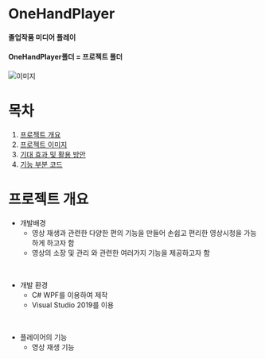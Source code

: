 # OneHandPlayer
#### 졸업작품 미디어 플레이 </br>
#### OneHandPlayer폴더 = 프로젝트 폴더
![이미지](https://user-images.githubusercontent.com/74527127/145668820-99e55073-9212-4125-beb0-f3ad314c08c8.png)</br>

# 목차
1. [프로젝트 개요](#프로젝트-개요) 
1. [프로젝트 이미지](#결과물-이미지)
1. [기대 효과 및 활용 방안](#기대-효과-및-활용-방안)
1. [기능 부분 코드](#기능-부분-코드)

# 프로젝트 개요
+ 개발배경
  - 영상 재생과 관련한 다양한 편의 기능을 만들어 손쉽고 편리한 영상시청을 가능하게 하고자 함
  - 영상의 소장 및 관리 와 관련한 여러가지 기능을 제공하고자 함

</br>

+ 개발 환경
  - C# WPF를 이용하여 제작
  - Visual Studio 2019를 이용

</br>

+ 플레이어의 기능
  - 영상 재생 기능
  

